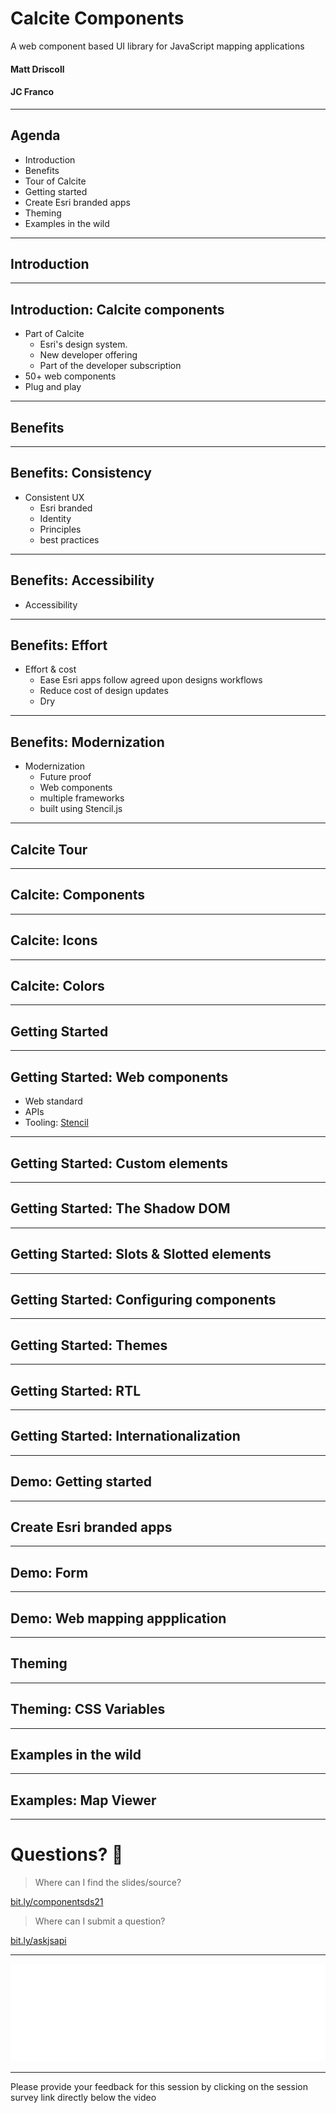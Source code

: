 <!-- .slide: data-background="../node_modules/esri-reveal.js-templates/img/2021/dev-summit/bg-1.png" data-background-size="cover" -->

# Calcite Components

A web component based UI library for JavaScript mapping applications

#### Matt Driscoll

#### JC Franco

---

<!-- .slide: data-background="../node_modules/esri-reveal.js-templates/img/2021/dev-summit/bg-3.png" data-background-size="cover"  -->

## Agenda

- Introduction
- Benefits
- Tour of Calcite
- Getting started
- Create Esri branded apps
- Theming
- Examples in the wild

---

<!-- .slide: data-background="../node_modules/esri-reveal.js-templates/img/2021/dev-summit/bg-3.png" data-background-size="cover"  -->

## Introduction

---

<!-- .slide: data-background="../node_modules/esri-reveal.js-templates/img/2021/dev-summit/bg-2.png" data-background-size="cover"  -->

## Introduction: Calcite components

- Part of Calcite
  - Esri's design system. <!-- Collection of reusable components, guided by clear standards, that can be assembled together to build any number of applications -->
  - New developer offering
  - Part of the developer subscription
- 50+ web components
- Plug and play

---

<!-- .slide: data-background="../node_modules/esri-reveal.js-templates/img/2021/dev-summit/bg-3.png" data-background-size="cover"  -->

## Benefits

---

## Benefits: Consistency

- Consistent UX
  - Esri branded
  - Identity
  - Principles
  - best practices

---

## Benefits: Accessibility

- Accessibility

---

## Benefits: Effort

- Effort & cost
  - Ease Esri apps follow agreed upon designs workflows
  - Reduce cost of design updates
  - Dry

---

## Benefits: Modernization

- Modernization
  - Future proof
  - Web components
  - multiple frameworks
  - built using Stencil.js

---

<!-- .slide: data-background="../node_modules/esri-reveal.js-templates/img/2021/dev-summit/bg-3.png" data-background-size="cover"  -->

## Calcite Tour

---

## Calcite: Components

---

## Calcite: Icons

---

## Calcite: Colors

---

<!-- .slide: data-background="../node_modules/esri-reveal.js-templates/img/2021/dev-summit/bg-3.png" data-background-size="cover"  -->

## Getting Started

---

## Getting Started: Web components

- Web standard
- APIs
- Tooling: [Stencil](https://stenciljs.com/)

---

## Getting Started: Custom elements

---

## Getting Started: The Shadow DOM

---

## Getting Started: Slots & Slotted elements

---

## Getting Started: Configuring components

---

## Getting Started: Themes

---

## Getting Started: RTL

---

## Getting Started: Internationalization

---

<!-- .slide: data-background="../node_modules/esri-reveal.js-templates/img/2021/dev-summit/bg-3.png" data-background-size="cover"  -->

## Demo: Getting started

---

<!-- .slide: data-background="../node_modules/esri-reveal.js-templates/img/2021/dev-summit/bg-3.png" data-background-size="cover"  -->

## Create Esri branded apps

---

<!-- .slide: data-background="../node_modules/esri-reveal.js-templates/img/2021/dev-summit/bg-3.png" data-background-size="cover"  -->

## Demo: Form

---

<!-- .slide: data-background="../node_modules/esri-reveal.js-templates/img/2021/dev-summit/bg-3.png" data-background-size="cover"  -->

## Demo: Web mapping appplication

---

<!-- .slide: data-background="../node_modules/esri-reveal.js-templates/img/2021/dev-summit/bg-3.png" data-background-size="cover"  -->

## Theming

---

## Theming: CSS Variables

---

<!-- .slide: data-background="../node_modules/esri-reveal.js-templates/img/2021/dev-summit/bg-3.png" data-background-size="cover"  -->

## Examples in the wild

---

## Examples: Map Viewer

---

# Questions? 🤔

> Where can I find the slides/source?

[bit.ly/componentsds21](https://bit.ly/componentsds21)

> Where can I submit a question?

[bit.ly/askjsapi](http://bit.ly/askjsapi)

---

<!-- .slide: data-background="../node_modules/esri-reveal.js-templates/img/2021/dev-summit/bg-5.png" data-background-size="cover" -->

<img src="../node_modules/esri-reveal.js-templates/img/esri-science-logo-white.png" />

---

<!-- .slide: data-background="../node_modules/esri-reveal.js-templates/img/2021/dev-summit/bg-5.png" data-background-size="cover" -->

Please provide your feedback for this session by clicking on the session survey link directly below the video

<!-- .element: style="margin: 0 20%;" -->
